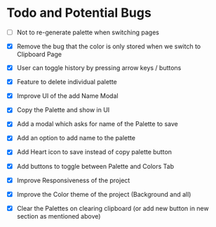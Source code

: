 # Todo and Potential Bugs

- [ ] Not to re-generate palette when switching pages

- [x] Remove the bug that the color is only stored when we switch to Clipboard Page

- [x] User can toggle history by pressing arrow keys / buttons

- [x] Feature to delete individual palette

- [x] Improve UI of the add Name Modal

- [x] Copy the Palette and show in UI

- [x] Add a modal which asks for name of the Palette to save

- [x] Add an option to add name to the palette

- [x] Add Heart icon to save instead of copy palette button

- [x] Add buttons to toggle between Palette and Colors Tab

- [x] Improve Responsiveness of the project

- [x] Improve the Color theme of the project (Background and all)

- [x] Clear the Palettes on clearing clipboard (or add new button in new section as mentioned above)
